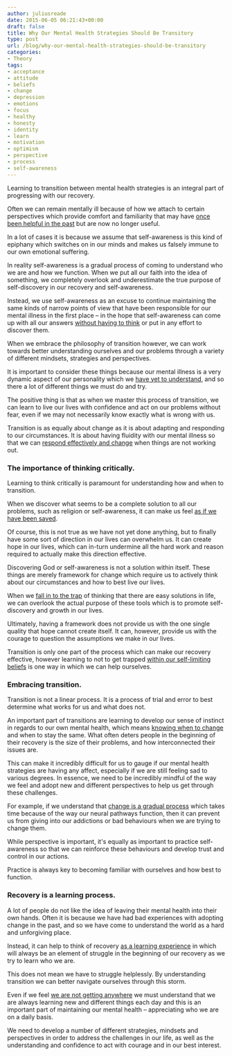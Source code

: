 ```yaml
---
author: juliusreade
date: 2015-06-05 06:21:43+00:00
draft: false
title: Why Our Mental Health Strategies Should Be Transitory
type: post
url: /blog/why-our-mental-health-strategies-should-be-transitory
categories:
- Theory
tags:
- acceptance
- attitude
- beliefs
- change
- depression
- emotions
- focus
- healthy
- honesty
- identity
- learn
- motivation
- optimism
- perspective
- process
- self-awareness
---
```


Learning to transition between mental health strategies is an integral part of progressing with our recovery.

Often we can remain mentally ill because of how we attach to certain perspectives which provide comfort and familiarity that may have [once been helpful in the past](http://perspectivetheory.com/blog/why-we-reinforce-our-depression) but are now no longer useful.

In a lot of cases it is because we assume that self-awareness is this kind of epiphany which switches on in our minds and makes us falsely immune to our own emotional suffering.

<!-- more -->

In reality self-awareness is a gradual process of coming to understand who we are and how we function. When we put all our faith into the idea of something, we completely overlook and underestimate the true purpose of self-discovery in our recovery and self-awareness.

Instead, we use self-awareness as an excuse to continue maintaining the same kinds of narrow points of view that have been responsible for our mental illness in the first place – in the hope that self-awareness can come up with all our answers [without having to think](http://perspectivetheory.com/blog/why-struggling-is-necessary-and-healthy) or put in any effort to discover them.

When we embrace the philosophy of transition however, we can work towards better understanding ourselves and our problems through a variety of different mindsets, strategies and perspectives.

It is important to consider these things because our mental illness is a very dynamic aspect of our personality which we [have yet to understand](http://perspectivetheory.com/blog/what-does-it-mean-to-have-delusion), and so there a lot of different things we must do and try.

The positive thing is that as when we master this process of transition, we can learn to live our lives with confidence and act on our problems without fear, even if we may not necessarily know exactly what is wrong with us.

Transition is as equally about change as it is about adapting and responding to our circumstances. It is about having fluidity with our mental illness so that we can [respond effectively and change](http://perspectivetheory.com/blog/adopting-an-attitude-of-resilience) when things are not working out.


### The importance of thinking critically.


Learning to think critically is paramount for understanding how and when to transition.

When we discover what seems to be a complete solution to all our problems, such as religion or self-awareness, it can make us feel [as if we have been saved](http://perspectivetheory.com/blog/developing-gods-in-our-lives).

Of course, this is not true as we have not yet done anything, but to finally have some sort of direction in our lives can overwhelm us. It can create hope in our lives, which can in-turn undermine all the hard work and reason required to actually make this direction effective.

Discovering God or self-awareness is not a solution within itself. These things are merely framework for change which require us to actively think about our circumstances and how to best live our lives.

When we [fall in to the trap](http://perspectivetheory.com/blog/why-there-is-no-quick-fix-for-mental-illness) of thinking that there are easy solutions in life, we can overlook the actual purpose of these tools which is to promote self-discovery and growth in our lives.

Ultimately, having a framework does not provide us with the one single quality that hope cannot create itself. It can, however, provide us with the courage to question the assumptions we make in our lives.

Transition is only one part of the process which can make our recovery effective, however learning to not to get trapped [within our self-limiting beliefs](http://perspectivetheory.com/blog/learning-how-to-overcome-our-limitations) is one way in which we can help ourselves.


### Embracing transition.


Transition is not a linear process. It is a process of trial and error to best determine what works for us and what does not.

An important part of transitions are learning to develop our sense of instinct in regards to our own mental health, which means [knowing when to change](http://perspectivetheory.com/blog/how-we-allow-routine-to-affect-our-mental-health) and when to stay the same. What often deters people in the beginning of their recovery is the size of their problems, and how interconnected their issues are.

This can make it incredibly difficult for us to gauge if our mental health strategies are having any affect, especially if we are still feeling sad to various degrees. In essence, we need to be incredibly mindful of the way we feel and adopt new and different perspectives to help us get through these challenges.

For example, if we understand that [change is a gradual process](http://perspectivetheory.com/blog/reasons-we-resist-change) which takes time because of the way our neural pathways function, then it can prevent us from giving into our addictions or bad behaviours when we are trying to change them.

While perspective is important, it's equally as important to practice self-awareness so that we can reinforce these behaviours and develop trust and control in our actions.

Practice is always key to becoming familiar with ourselves and how best to function.


### Recovery is a learning process.


A lot of people do not like the idea of leaving their mental health into their own hands. Often it is because we have had bad experiences with adopting change in the past, and so we have come to understand the world as a hard and unforgiving place.

Instead, it can help to think of recovery [as a learning experience](http://perspectivetheory.com/blog/why-learning-is-fundamental-for-our-mental-health) in which will always be an element of struggle in the beginning of our recovery as we try to learn who we are.

This does not mean we have to struggle helplessly. By understanding transition we can better navigate ourselves through this storm.

Even if we feel [we are not getting anywhere](http://perspectivetheory.com/blog/the-struggle-from-depression-to-stability) we must understand that we are always learning new and different things each day and this is an important part of maintaining our mental health – appreciating who we are on a daily basis.

We need to develop a number of different strategies, mindsets and perspectives in order to address the challenges in our life, as well as the understanding and confidence to act with courage and in our best interest.
